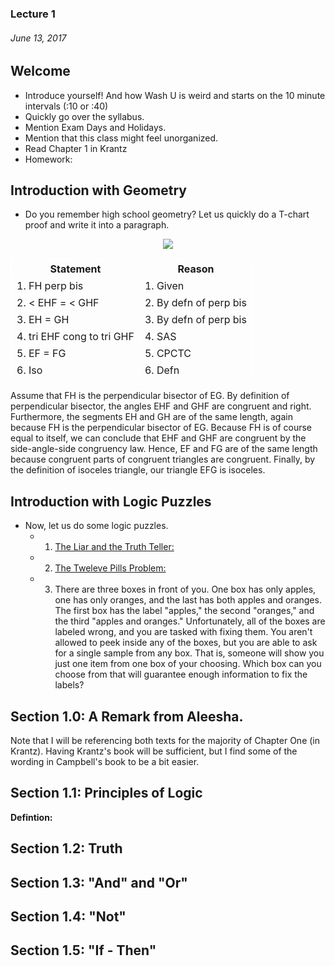 ### Lecture 1 
###### June 13, 2017

## Welcome 
- Introduce yourself! And how Wash U is weird and starts on the 10 minute intervals (:10 or :40)
- Quickly go over the syllabus.
- Mention Exam Days and Holidays.
- Mention that this class might feel unorganized.
- Read Chapter 1 in Krantz
- Homework: 

## Introduction with Geometry
- Do you remember high school geometry? Let us quickly do a T-chart proof and write it into a paragraph.

<center>
<img src = "http://study.com/cimages/multimages/16/flowproof3.jpg" />

<table style="border: 1px solid white; width: 100%">
    <tr style="border: 1px solid white">
        <th style="border: 1px solid white"> Statement </th>
        <th style="border: 1px solid white"> Reason </th>
    </tr>
    <tr style="border: 1px solid white">
        <td style="border: 1px solid white; text-align: left"> 1. FH perp bis</td>
        <td style="border: 1px solid white;text-align: left"> 1. Given</td>
    </tr>
    <tr style="border: 1px solid white">
        <td style="border: 1px solid white; text-align: left"> 2. < EHF = < GHF </td>
        <td style="border: 1px solid white;text-align: left"> 2. By defn of perp bis</td>
    </tr>
    <tr style="border: 1px solid white">
        <td style="border: 1px solid white; text-align: left"> 3. EH = GH</td>
        <td style="border: 1px solid white;text-align: left"> 3. By defn of perp bis</td>
    </tr>
    <tr style="border: 1px solid white">
        <td style="border: 1px solid white; text-align: left"> 4. tri EHF cong to tri GHF</td>
        <td style="border: 1px solid white;text-align: left"> 4. SAS</td>
    </tr>
    <tr style="border: 1px solid white">
        <td style="border: 1px solid white; text-align: left"> 5. EF = FG</td>
        <td style="border: 1px solid white;text-align: left"> 5. CPCTC</td>
    </tr>
    <tr style="border: 1px solid white">
        <td style="border: 1px solid white; text-align: left"> 6. Iso</td>
        <td style="border: 1px solid white;text-align: left"> 6. Defn</td>
    </tr>
</table>
</center>

Assume that FH is the perpendicular bisector of EG. By definition of perpendicular bisector, the angles EHF and GHF are congruent and right. Furthermore, the segments EH and GH are of the same length, again because FH is the perpendicular bisector of EG. Because FH is of course equal to itself, we can conclude that EHF and GHF are congruent by the side-angle-side congruency law. Hence, EF and FG are of the same length because congruent parts of congruent triangles are congruent. Finally, by the definition of isoceles triangle, our triangle EFG is isoceles.

## Introduction with Logic Puzzles
- Now, let us do some logic puzzles.  
    - 1. [The Liar and the Truth Teller:](https://brilliant.org/wiki/truth-tellers-and-liars/)
    - 2. [The Tweleve Pills Problem:](http://mathforum.org/library/drmath/view/55618.html) 
    - 3. There are three boxes in front of you. One box has only apples, one has only oranges, and the last has both apples and oranges. The first box has the label "apples," the second "oranges," and the third "apples and oranges." Unfortunately, all of the boxes are labeled wrong, and you are tasked with fixing them. You aren't allowed to peek inside any of the boxes, but you are able to ask for a single sample from any box. That is, someone will show you just one item from one box of your choosing. Which box can you choose from that will guarantee enough information to fix the labels?

## Section 1.0: A Remark from Aleesha.  
Note that I will be referencing both texts for the majority of Chapter One (in Krantz). Having Krantz's book will be sufficient, but I find some of the wording in Campbell's book to be a bit easier. 

## Section 1.1: Principles of Logic
__Defintion:__
## Section 1.2: Truth
## Section 1.3: "And" and "Or"
## Section 1.4: "Not"
## Section 1.5: "If - Then"




